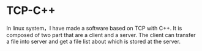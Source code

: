 # TCP-C++
In linux system，I have made a software based on TCP with C++. It is composed of two part that are a client and a server. The client can transfer a file into server and get a file list about which is stored at the server.
